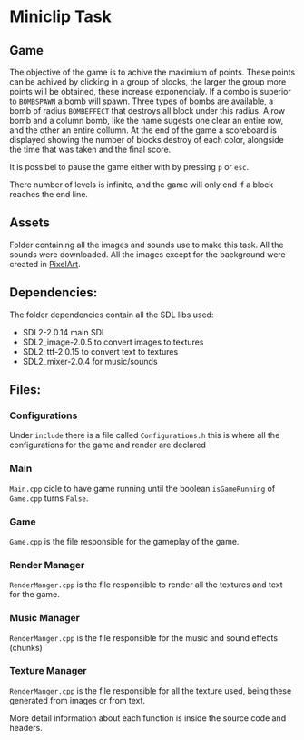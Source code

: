 # Miniclip Task

## Game
The objective of the game is to achive the maximium of points. These points can be achived by clicking in a group of blocks, the larger the group more points will be obtained, these increase exponencialy.
If a combo is superior to `BOMBSPAWN` a bomb will spawn. Three types of bombs are available, a bomb of radius `BOMBEFFECT` that destroys all block under this radius. A row bomb and a column bomb, like the name sugests one clear an entire row, and the other an entire collumn. At the end of the game a scoreboard is displayed showing the number of blocks destroy of each color, alongside the time that was taken and the final score.

It is possibel to pause the game either with by pressing `p` or `esc`.

There number of levels is infinite, and the game will only end if a block reaches the end line.

## Assets
Folder containing all the images and sounds use to make this task. All the sounds were downloaded. All the images except for the background were created in [PixelArt](https://www.pixilart.com/).

## Dependencies:
The folder dependencies contain all the SDL libs used:
* SDL2-2.0.14 main SDL
* SDL2_image-2.0.5 to convert images to textures
* SDL2_ttf-2.0.15 to convert text to textures
* SDL2_mixer-2.0.4 for music/sounds

## Files:
### Configurations
Under `include` there is a file called `Configurations.h` this is where all the configurations for the game and render are declared
### Main
`Main.cpp` cicle to have game running until the boolean `isGameRunning` of `Game.cpp` turns `False`.
### Game
`Game.cpp` is the file responsible for the gameplay of the game.
### Render Manager
`RenderManger.cpp` is the file responsible to render all the textures and text for the game.
### Music Manager
`RenderManger.cpp` is the file responsible for the music and sound effects (chunks)
### Texture Manager
`RenderManger.cpp` is the file responsible for all the texture used, being these generated from images or from text.

More detail information about each function is inside the source code and headers.